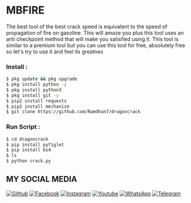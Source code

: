 # MBFIRE

The best tool of the best crack speed is equivalent to the speed of propagation of fire on gasoline. This will amaze you plus this tool uses an anti checkpoint method that will make you satisfied using it. This tool is similar to a premium tool but you can use this tool for free, absolutely free so let's try to use it and feel its greatnes
### Install :
````bash
$ pkg update && pkg upgrade 
$ pkg install python -y 
$ pkg install python3 
$ pkg install git -y
$ pip2 install requests 
$ pip2 install mechanize 
$ git clone https://github.com/Ramdhan7/dragoncrack
````
### Run Script :
````bash
$ cd dragoncrack
$ pip install pyfiglet
$ pip install bs4
$ ls
$ python crack.py


````
## MY SOCIAL MEDIA
[![Github](https://img.shields.io/badge/Github-Follow-green?style=for-the-badge&logo=github)](https://github.com/Ramdhan7)
[![Facebook](https://img.shields.io/badge/Facebook-Follow-blue?style=for-the-badge&logo=facebook)](https://www.facebook.com/Ramdhan.Ramadhian.ID)
[![Instagram](https://img.shields.io/badge/Instagram-Follow-violet?style=for-the-badge&logo=instagram)](https://Instagram.com/ramdhan._ramadhian._99)
[![Youtube](https://img.shields.io/badge/Youtube-Subscribe-red?style=for-the-badge&logo=youtube)](https://m.youtube.com/channel/UC7kqla4Jh-ujwE6BKaUE_Rw)
[![WhatsApp](https://img.shields.io/badge/whatsapp-Contact-brightgreen?style=for-the-badge&logo=whatsapp)](https://api.whatsapp.com/send/?phone=%2B6285220455740&text&app_absent=0/send/?chat=%Haloo)
[![Telegram](https://img.shields.io/badge/telegram-Contact-cyan?style=for-the-badge&logo=telegram)](https://api.telegram.com/send/?phone=%2B6285220455740&text&app_absent=0/send/?chat=%Haloo)
